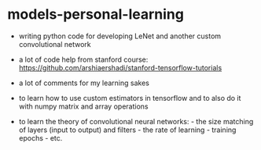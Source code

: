 # models-personal-learning
- writing python code for developing LeNet and another custom convolutional network 
- a lot of code help from stanford course: https://github.com/arshiaershadi/stanford-tensorflow-tutorials
- a lot of comments for my learning sakes

- to learn how to use custom estimators in tensorflow and to also do it with numpy matrix and array operations

- to learn the theory of convolutional neural networks:
      - the size matching of layers (input to output) and filters 
      - the rate of learning
      - training epochs
      - etc. 
